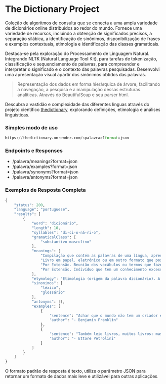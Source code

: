 # The Dictionary Project
Coleção de algoritmos de consulta que se conecta a uma ampla variedade de dicionários online distribuídos ao redor do mundo. Fornece uma variedade de recursos, incluindo a obtenção de significados precisos, a separação silábica, a identificação de sinônimos, disponibilização de frases e exemplos contextuais, etimologia e identificação das classes gramaticais.

Destaca-se pela exploração do Processamento de Linguagem Natural. Integrando NLTK (Natural Language Tool Kit), para tarefas de tokenização, classificação e sequenciamento de palavras, para compreender e interpretar o significado e o contexto das palavras pesquisadas.
Desenvolvi uma apresentação visual apartir dos sinônimos obtidos das palavras.

> Representação dos dados em forma hierárquica de árvore, facilitando a navegação, a pesquisa e a manipulação dessas estruturas analíticas. Através do BeautifulSoup e seu parser html.

Descubra a vastidão e complexidade das diferentes línguas através do projeto científico [thedictionary](https://thedictionary.onrender.com/), explorando definições, etimologia e análises linguísticas.

### Simples modo de uso

```py
https://thedictionary.onrender.com/<palavra>?format=json
```

### Endpoints e Responses

*  /palavra/meanings?format=json
*  /palavra/examples?format=json
*  /palavra/synonyms?format=json
*  /palavra/antonyms?format=json

### Exemplos de Resposta Completa

```py
{
    "status": 200,
    "language": "portuguese",
    "results": [
        {
            "word": "dicionário",
            "length": 10,
            "syllables": "di-ci-o-ná-ri-o",
            "gramaticalClass": [
                "substantivo masculino"
            ],
            "meanings": [
                "Compilação que contém as palavras de uma língua, apresentando seu significado, utilização, etimologia, sinônimos, antônimos ou com a tradução para outra língua: dicionário de português; dicionário de português-inglês.",
                "Livro em papel, eletrônico ou em outro formato que possui as informações presentes nessa compilação: O Dicio é um dicionário on-line de língua portuguesa.",
                "Por Extensão. Reunião dos vocábulos ou termos que fazem parte dessa compilação: esta palavra não consta no dicionário.",
                "Por Extensão. Indivíduo que tem um conhecimento excessivo sobre variadas coisas: meu professor é um dicionário que fala."
            ],
            "etymology": "Etimologia (origem da palavra dicionário). A palavra dicionário deriva do latim medieval \"dictionarium\"; pelo francês \"dictionnaire\", que significa repertório de palavras.",
            "sinonimos": [
                "léxico",
                "glossário"
            ],
            "antonyms": [],
            "examples": [
                {
                    "sentence": "Achar que o mundo não tem um criador é o mesmo que afirmar que um dicionário é o resultado de uma explosão numa tipografia.",
                    "author": "- Benjamin Franklin"
                },
                {
                    "sentence": "Também leio livros, muitos livros: mas com eles aprendo menos do que com a vida. Apenas um livro me ensinou muito: o dicionário. Oh, o dicionário, adoro-o. Mas também adoro a estrada, um dicionário muito mais maravilhoso.",
                    "author": "- Ettore Petrolini"
                }
            ]
        }
    ]
}
```

O formato padrão de resposta é texto, utilize o parâmetro JSON para retornar um formato de dados mais leve e utilizável para outras aplicações.
